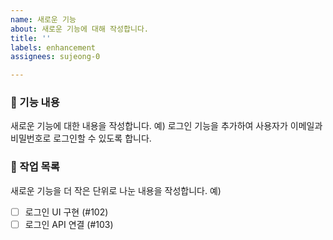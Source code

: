 ```yaml
---
name: 새로운 기능
about: 새로운 기능에 대해 작성합니다.
title: ''
labels: enhancement
assignees: sujeong-0

---
```


### 🚀 기능 내용
새로운 기능에 대한 내용을 작성합니다.
예) 로그인 기능을 추가하여 사용자가 이메일과 비밀번호로 로그인할 수 있도록 합니다.

### 📌 작업 목록
새로운 기능을 더 작은 단위로 나눈 내용을 작성합니다.
예)
- [ ] 로그인 UI 구현 (#102)
- [ ] 로그인 API 연결 (#103)
